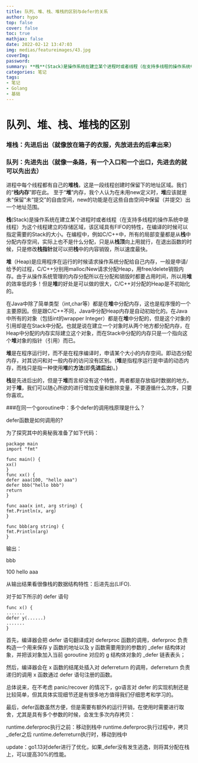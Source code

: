 ```yaml
---
title: 队列、堆、栈、堆栈的区别与defer的关系
author: hypo
top: false
cover: false
toc: true
mathjax: false
date: 2022-02-12 13:47:03
img: medias/featureimages/43.jpg
coverImg:
password:
summary: **栈**(Stack)是操作系统在建立某个进程时或者线程（在支持多线程的操作系统中是线程）为这个线程建立的存储区域，该区域具有FIFO的特性
categories: 笔记
tags:
- 笔记
- Golang
- 基础
---
```

# 队列、堆、栈、堆栈的区别  
### 堆栈：先进后出（就像放在箱子的衣服，先放进去的后拿出来）

### 队列：先进先出（就像一条路，有一个入口和一个出口，先进去的就可以先出去）

进程中每个线程都有自己的**堆栈**，这是一段线程创建时保留下的地址区域。我们的“**栈内存**”即在此。
至于“**堆**”内存，我个人认为在未用new定义时，**堆**应该就是未“保留”未“提交”的自由空间，new的功能是在这些自由空间中保留（并提交）出一个地址范围。

**栈**(Stack)是操作系统在建立某个进程时或者线程（在支持多线程的操作系统中是线程）为这个线程建立的存储区域，该区域具有FIFO的特性，在编译的时候可以指定需要的Stack的大小。在编程中，例如C/C++中，所有的局部变量都是从**栈**中分配内存空间，实际上也不是什么分配，只是从**栈顶**向上用就行，在退出函数的时候，只是修改**栈指针**就可以把**栈**中的内容销毁，所以速度最快。

**堆**（Heap)是应用程序在运行的时候请求操作系统分配给自己内存，一般是申请/给予的过程，C/C++分别用malloc/New请求分配Heap，用free/delete销毁内存。由于从操作系统管理的内存分配所以在分配和销毁时都要占用时间，所以用**堆**的效率低的多！但是**堆**的好处是可以做的很大，C/C++对分配的Heap是不初始化的。

在Java中除了简单类型（int,char等）都是在**堆**中分配内存，这也是程序慢的一个主要原因。但是跟C/C++不同，Java中分配Heap内存是自动初始化的。在Java中所有的对象（包括int的wrapper  Integer）都是在**堆**中分配的，但是这个对象的引用却是在Stack中分配。也就是说在建立一个对象时从两个地方都分配内存，在Heap中分配的内存实际建立这个对象，而在Stack中分配的内存只是一个指向这个**堆**对象的指针（引用）而已。

**堆**是在程序运行时，而不是在程序编译时，申请某个大小的内存空间。即动态分配内存，对其访问和对一般内存的访问没有区别。{**堆**是指程序运行是申请的动态内存，而栈只是指一种使用**堆**的**方法**(即**先进后出**)。}

**栈**是先进后出的，但是于**堆**而言却没有这个特性，两者都是存放临时数据的地方。 对于**堆**，我们可以随心所欲的进行增加变量和删除变量，不要遵循什么次序，只要你喜欢。

###在同一个goroutine中：多个defer的调用栈原理是什么？

defer函数是如何调用的?

为了探究其中的奥秘我准备了如下代码：
````
package main
import "fmt"

func main() {
xx()
}
func xx() {
defer aaa(100, "hello aaa")
defer bbb("hello bbb")
return
}

func aaa(x int, arg string) {
fmt.Println(x, arg)
}

func bbb(arg string) {
fmt.Println(arg)
}
````
输出：

bbb

100 hello aaa

从输出结果看很像栈的数据结构特性：后进先出(LIFO).

对于如下所示的 defer 语句
````
func x() {
.......
defer y(......)
.......
}
````
首先，编译器会把 defer 语句翻译成对 deferproc 函数的调用，deferproc 负责构造一个用来保存 y 函数的地址以及 y 函数需要用到的参数的 _defer 结构体对象，并把该对象加入当前 goroutine 对应的 g 结构体对象的 _defer 链表表头；

然后，编译器会在 x 函数的结尾处插入对 deferreturn 的调用，deferreturn 负责递归的调用 x 函数通过 defer 语句注册的函数。

总体说来，在不考虑 panic/recover 的情况下，go语言对 defer 的实现机制还是比较简单，但其具体实现细节还是有很多地方值得我们仔细思考和学习的。

最后，defer函数虽然方便，但是需要有额外的运行开销，在使用时需要进行取舍，尤其是具有多个参数的时候，会发生多次内存拷贝：

runtime.deferproc执行之前：移动到栈中
runtime.deferproc执行过程中，拷贝_defer之后
runtime.deferreturn执行时，移动到栈中

update：go1.13对defer进行了优化，如果_defer没有发生逃逸，则将其分配在栈上，可以提高30%的性能。